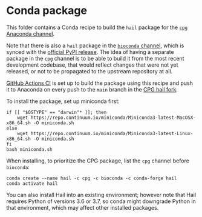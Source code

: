 # Conda package

This folder contains a Conda recipe to build the `hail` package for the [`cpg` Anaconda channel](https://anaconda.org/cpg/hail).

Note that there is also a `hail` package in the [`bioconda` channel](https://github.com/bioconda/bioconda-recipes/tree/master/recipes/hail), which is synced with the [official PyPI release](https://pypi.org/project/hail). The idea of having a separate package in the `cpg` channel is to be able to build it from the most recent development codebase, that would reflect changes that were not yet released, or not to be propagated to the upstream repository at all.

[GitHub Actions CI](../.github/workflows/main.yaml) is set up to build the package using this recipe and push it to Anaconda on every push to the `main` branch in the [CPG hail fork](https://github.com/populationgenomics/hail).

To install the package, set up miniconda first:

```
if [[ "$OSTYPE" == "darwin"* ]]; then
    wget https://repo.continuum.io/miniconda/Miniconda3-latest-MacOSX-x86_64.sh -O miniconda.sh
else
    wget https://repo.continuum.io/miniconda/Miniconda3-latest-Linux-x86_64.sh -O miniconda.sh
fi
bash miniconda.sh
```

When installing, to prioritize the CPG package, list the `cpg` channel before `bioconda`:

```
conda create --name hail -c cpg -c bioconda -c conda-forge hail
conda activate hail
```

You can also install Hail into an existing environment; however note that Hail requires Python of versions 3.6 or 3.7, so conda might downgrade Python in that environment, which may affect other installed packages.
